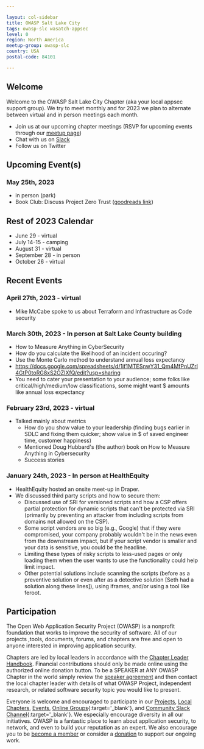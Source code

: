 ```yaml
---

layout: col-sidebar
title: OWASP Salt Lake City
tags: owasp-slc wasatch-appsec
level: 0
region: North America
meetup-group: owasp-slc
country: USA
postal-code: 84101

---
```


## Welcome
Welcome to the OWASP Salt Lake City Chapter (aka your local appsec support group). We try to meet monthly and for 2023 we plan to alternate between virtual and in person meetings each month. 
* Join us at our upcoming chapter meetings (RSVP for upcoming events through our [meetup page](https://meetup.com/owasp-slc/))
* Chat with us on [Slack](https://join.slack.com/t/wasatchappsec/shared_invite/zt-13qvps985-B7jASji3qgZxpDGtNumNVA)
* Follow us on Twitter

## Upcoming Event(s)
### May 25th, 2023
* in person (park)
* Book Club: Discuss Project Zero Trust ([goodreads link](https://www.goodreads.com/book/show/60659055-project-zero-trust))

## Rest of 2023 Calendar
* June 29 - virtual
* July 14-15 - camping
* August 31 - virtual
* September 28 - in person
* October 26 - virtual

## Recent Events
### April 27th, 2023 - virtual
* Mike McCabe spoke to us about Terraform and Infrastructure as Code security

### March 30th, 2023 - In person at Salt Lake County building
* How to Measure Anything in CyberSecurity
* How do you calculate the likelihood of an incident occuring?
* Use the Monte Carlo method to understand annual loss expectancy
* https://docs.google.com/spreadsheets/d/1if1MTESnwY31_Qm4MfPnUZrl4GtP0toRG8xS2OZIXfQ/edit?usp=sharing
* You need to cater your presentation to your audience; some folks like critical/high/medium/low classifications, some might want $ amounts like annual loss expectancy

### February 23rd, 2023 - virtual
* Talked mainly about metrics
  * How do you show value to your leadership (finding bugs earlier in SDLC and fixing them quicker; show value in $ of saved engineer time, customer happiness)
  * Mentioned Doug Hubbard's (the author) book on How to Measure Anything in Cybersecurity
  * Success stories

### January 24th, 2023 - In person at HealthEquity
* HealthEquity hosted an onsite meet-up in Draper.
* We discussed third party scripts and how to secure them:
  * Discussed use of SRI for versioned scripts and how a CSP offers partial protection for dynamic scripts that can't be protected via SRI (primarily by preventing an attacker from including scripts from domains not allowed on the CSP).
  * Some script vendors are so big (e.g., Google) that if they were compromised, your company probably wouldn't be in the news even from the downstream impact, but if your script vendor is smaller and your data is sensitive, you could be the headline.
  * Limiting these types of risky scripts to less-used pages or only loading them when the user wants to use the functionality could help limit impact.
  * Other potential solutions include scanning the scripts (before as a preventive solution or even after as a detective solution [Seth had a solution along these lines]), using iframes, and/or using a tool like feroot.

## Participation
The Open Web Application Security Project (OWASP) is a nonprofit foundation that works to improve the security of software. All of our projects ,tools, documents, forums, and chapters are free and open to anyone interested in improving application security. 

Chapters are led by local leaders in accordance with the [Chapter Leader Handbook](/www-policy/rules-of-procedure/chapter-handbook). Financial contributions should only be made online using the authorized online donation button. To be a SPEAKER at ANY OWASP Chapter in the world simply review the [speaker agreement](/www-policy/speaker-agreement) and then contact the local chapter leader with details of what OWASP Project, independent research, or related software security topic you would like to present.

Everyone is welcome and encouraged to participate in our [Projects](/projects), [Local Chapters](/chapters), [Events](/events), [Online Groups](https://groups.google.com/a/owasp.com/){:target='_blank'}, and [Community Slack Channel](https://owasp.slack.com/){:target='_blank'}. We especially encourage diversity in all our initiatives. OWASP is a fantastic place to learn about application security, to network, and even to build your reputation as an expert. We also encourage you to be [become a member](/membership) or consider a [donation](/donate) to support our ongoing work.


